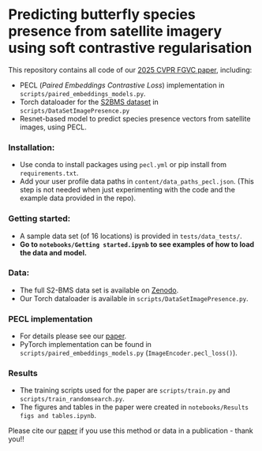 # Predicting butterfly species presence from satellite imagery using soft contrastive regularisation

This repository contains all code of our [2025 CVPR FGVC paper](https://arxiv.org/abs/2505.09306), including:
- PECL (_Paired Embeddings Contrastive Loss_) implementation in `scripts/paired_embeddings_models.py`.
- Torch dataloader for the [S2BMS dataset](https://zenodo.org/records/15198884) in `scripts/DataSetImagePresence.py`
- Resnet-based model to predict species presence vectors from satellite images, using PECL.

### Installation:
- Use conda to install packages using `pecl.yml` or pip install from `requirements.txt`. 
- Add your user profile data paths in `content/data_paths_pecl.json`. (This step is not needed when just experimenting with the code and the example data provided in the repo). 

### Getting started:
- A sample data set (of 16 locations) is provided in `tests/data_tests/`.
- **Go to `notebooks/Getting started.ipynb` to see examples of how to load the data and model.**

### Data:
-  The full S2-BMS data set is available on [Zenodo](https://zenodo.org/records/15198884).
-  Our Torch dataloader is available in  `scripts/DataSetImagePresence.py`.

### PECL implementation
- For details please see our [paper](https://arxiv.org/abs/2505.09306).
- PyTorch implementation can be found in `scripts/paired_embeddings_models.py` (`ImageEncoder.pecl_loss()`).

### Results
-  The training scripts used for the paper are `scripts/train.py` and `scripts/train_randomsearch.py`.
-  The figures and tables in the paper were created in `notebooks/Results figs and tables.ipynb`. 


Please cite our [paper](https://arxiv.org/abs/2505.09306) if you use this method or data in a publication - thank you!!
